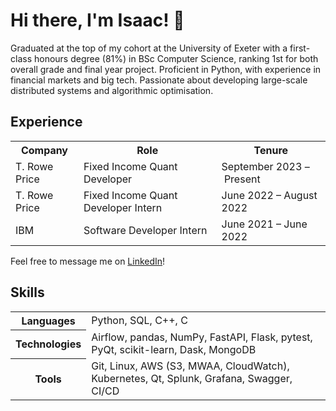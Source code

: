 # Hi there, I'm Isaac! 👋

Graduated at the top of my cohort at the University of Exeter with a
first-class honours degree (81%) in BSc Computer Science, ranking 1st for both
overall grade and final year project. Proficient in Python, with experience in
financial markets and big tech. Passionate about developing large-scale
distributed systems and algorithmic optimisation.

## Experience

<table>
  <tr>
    <th>Company</th>
    <th>Role</th>
    <th>Tenure</th>
  <tr>
    <td>T. Rowe Price</td>
    <td>Fixed Income Quant Developer</td>
    <td>September 2023 – Present</td>
  </tr>
  <tr>
    <td>T. Rowe Price</td>
    <td>Fixed Income Quant Developer Intern</td>
    <td>June 2022 – August 2022</td>
  </tr>
  <tr>
    <td>IBM</td>
    <td>Software Developer Intern</td>
    <td>June 2021 – June 2022</td>
  </tr>
</table>

Feel free to message me on [LinkedIn](https://www.linkedin.com/in/isaaccheng9)!

## Skills

<table>
  <tr>
    <th>Languages</th>
    </p>
    <td>Python, SQL, C++, C</td>
  </tr>
  <tr>
    <th>Technologies</th>
    <td>Airflow, pandas, NumPy, FastAPI, Flask, pytest, PyQt, scikit-learn,
    Dask, MongoDB
  </td>
  <tr>
    <th>Tools</th>
    <td>Git, Linux, AWS (S3, MWAA, CloudWatch), Kubernetes, Qt, Splunk, Grafana,
    Swagger, CI/CD
  </td>
  </tr>
</table>
